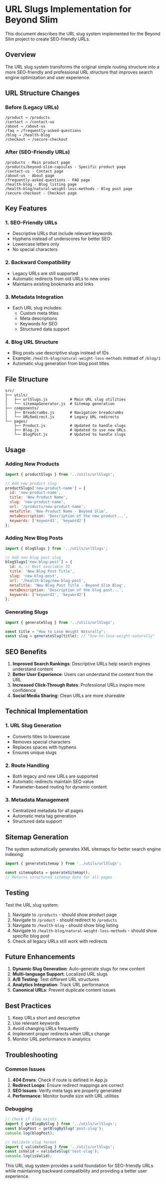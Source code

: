 # URL Slugs Implementation for Beyond Slim

This document describes the URL slug system implemented for the Beyond Slim project to create SEO-friendly URLs.

## Overview

The URL slug system transforms the original simple routing structure into a more SEO-friendly and professional URL structure that improves search engine optimization and user experience.

## URL Structure Changes

### Before (Legacy URLs)
```
/product → /products
/contact → /contact-us
/about → /about-us
/faq → /frequently-asked-questions
/blog → /health-blog
/checkout → /secure-checkout
```

### After (SEO-Friendly URLs)
```
/products - Main product page
/products/beyond-slim-capsules - Specific product page
/contact-us - Contact page
/about-us - About page
/frequently-asked-questions - FAQ page
/health-blog - Blog listing page
/health-blog/natural-weight-loss-methods - Blog post page
/secure-checkout - Checkout page
```

## Key Features

### 1. SEO-Friendly URLs
- Descriptive URLs that include relevant keywords
- Hyphens instead of underscores for better SEO
- Lowercase letters only
- No special characters

### 2. Backward Compatibility
- Legacy URLs are still supported
- Automatic redirects from old URLs to new ones
- Maintains existing bookmarks and links

### 3. Metadata Integration
- Each URL slug includes:
  - Custom meta titles
  - Meta descriptions
  - Keywords for SEO
  - Structured data support

### 4. Blog URL Structure
- Blog posts use descriptive slugs instead of IDs
- Example: `/health-blog/natural-weight-loss-methods` instead of `/blog/1`
- Automatic slug generation from blog post titles

## File Structure

```
src/
├── utils/
│   ├── urlSlugs.js          # Main URL slug utilities
│   └── sitemapGenerator.js  # Sitemap generation
├── components/
│   ├── Breadcrumbs.js       # Navigation breadcrumbs
│   └── URLRedirect.js       # Legacy URL redirects
└── pages/
    ├── Product.js           # Updated to handle slugs
    ├── Blog.js              # Updated to use new URLs
    └── BlogPost.js          # Updated to handle slugs
```

## Usage

### Adding New Products
```javascript
import { productSlugs } from '../utils/urlSlugs';

// Add new product slug
productSlugs['new-product-name'] = {
  id: 'new-product-name',
  title: 'New Product Name',
  slug: 'new-product-name',
  url: '/products/new-product-name',
  metaTitle: 'New Product Name - Beyond Slim',
  metaDescription: 'Description of the new product...',
  keywords: ['keyword1', 'keyword2']
};
```

### Adding New Blog Posts
```javascript
import { blogSlugs } from '../utils/urlSlugs';

// Add new blog post slug
blogSlugs['new-blog-post'] = {
  id: 4, // Next available ID
  title: 'New Blog Post Title',
  slug: 'new-blog-post',
  url: '/health-blog/new-blog-post',
  metaTitle: 'New Blog Post Title - Beyond Slim Blog',
  metaDescription: 'Description of the blog post...',
  keywords: ['keyword1', 'keyword2']
};
```

### Generating Slugs
```javascript
import { generateSlug } from '../utils/urlSlugs';

const title = "How to Lose Weight Naturally";
const slug = generateSlug(title); // "how-to-lose-weight-naturally"
```

## SEO Benefits

1. **Improved Search Rankings**: Descriptive URLs help search engines understand content
2. **Better User Experience**: Users can understand the content from the URL
3. **Increased Click-Through Rates**: Professional URLs inspire more confidence
4. **Social Media Sharing**: Clean URLs are more shareable

## Technical Implementation

### 1. URL Slug Generation
- Converts titles to lowercase
- Removes special characters
- Replaces spaces with hyphens
- Ensures unique slugs

### 2. Route Handling
- Both legacy and new URLs are supported
- Automatic redirects maintain SEO value
- Parameter-based routing for dynamic content

### 3. Metadata Management
- Centralized metadata for all pages
- Automatic meta tag generation
- Structured data support

## Sitemap Generation

The system automatically generates XML sitemaps for better search engine indexing:

```javascript
import { generateSitemap } from '../utils/urlSlugs';

const sitemapData = generateSitemap();
// Returns structured sitemap data for all pages
```

## Testing

Test the URL slug system:

1. Navigate to `/products` - should show product page
2. Navigate to `/product` - should redirect to `/products`
3. Navigate to `/health-blog` - should show blog listing
4. Navigate to `/health-blog/natural-weight-loss-methods` - should show specific blog post
5. Check all legacy URLs still work with redirects

## Future Enhancements

1. **Dynamic Slug Generation**: Auto-generate slugs for new content
2. **Multi-language Support**: Localized URL slugs
3. **A/B Testing**: Test different URL structures
4. **Analytics Integration**: Track URL performance
5. **Canonical URLs**: Prevent duplicate content issues

## Best Practices

1. Keep URLs short and descriptive
2. Use relevant keywords
3. Avoid changing URLs frequently
4. Implement proper redirects when URLs change
5. Monitor URL performance in analytics

## Troubleshooting

### Common Issues

1. **404 Errors**: Check if route is defined in App.js
2. **Redirect Loops**: Ensure redirect mappings are correct
3. **SEO Issues**: Verify meta tags are properly generated
4. **Performance**: Monitor bundle size with URL utilities

### Debugging

```javascript
// Check if slug exists
import { getBlogBySlug } from '../utils/urlSlugs';
const blogPost = getBlogBySlug('post-slug');
console.log(blogPost);

// Validate slug format
import { validateSlug } from '../utils/urlSlugs';
const isValid = validateSlug('test-slug');
console.log(isValid);
```

This URL slug system provides a solid foundation for SEO-friendly URLs while maintaining backward compatibility and providing a better user experience.
